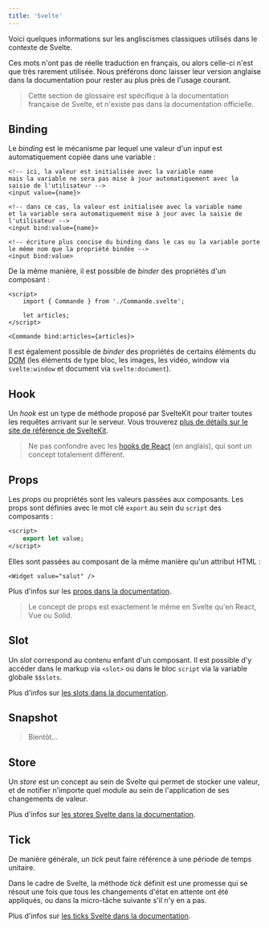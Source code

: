 ```yaml
---
title: 'Svelte'
---
```


Voici quelques informations sur les angliscismes classiques utilisés dans le contexte de Svelte.

Ces mots n'ont pas de réelle traduction en français, ou alors celle-ci n'est que très rarement utilisée. Nous préférons donc laisser leur version anglaise dans la documentation pour rester au plus près de l'usage courant.

> Cette section de glossaire est spécifique à la documentation française de Svelte, et n'existe pas dans la documentation officielle.

## Binding

Le _binding_ est le mécanisme par lequel une valeur d'un input est automatiquement copiée dans une variable :

```svelte
<!-- ici, la valeur est initialisée avec la variable name
mais la variable ne sera pas mise à jour automatiquement avec la saisie de l'utilisateur -->
<input value={name}>

<!-- dans ce cas, la valeur est initialisée avec la variable name
et la variable sera automatiquement mise à jour avec la saisie de l'utilisateur -->
<input bind:value={name}>

<!-- écriture plus concise du binding dans le cas ou la variable porte le même nom que la propriété bindée -->
<input bind:value>
```

De la même manière, il est possible de _binder_ des propriétés d'un composant :

```svelte
<script>
    import { Commande } from './Commande.svelte';

    let articles;
</script>

<Commande bind:articles={articles}>
```

Il est également possible de _binder_ des propriétés de certains éléments du <span class='vo'>[DOM](/docs/web#dom)</span> (les éléments de type bloc, les images, les vidéo, window via `svelte:window` et document via `svelte:document`).

## Hook

Un _hook_ est un type de méthode proposé par SvelteKit pour traiter toutes les requêtes arrivant sur le serveur. Vous trouverez [plus de détails sur le site de référence de SvelteKit](PUBLIC_KIT_SITE_URL/docs/hooks).

> Ne pas confondre avec les [hooks de React](https://react.dev/reference/react) (en anglais), qui sont un concept totalement différent.

## Props

Les _props_ ou propriétés sont les valeurs passées aux composants. Les props sont définies avec le mot clé `export` au sein du `script` des composants :

```sv
<script>
    export let value;
</script>
```

Elles sont passées au composant de la même manière qu'un attribut HTML :

```svelte
<Widget value="salut" />
```

Plus d'infos sur les [props dans la documentation](/docs/basic-markup#attributs-et-props).

> Le concept de props est exactement le même en Svelte qu'en React, Vue ou Solid.

## Slot

Un _slot_ correspond au contenu enfant d'un composant. Il est possible d'y accéder dans le markup via `<slot>` ou dans le bloc `script` via la variable globale `$$slots`.

Plus d'infos sur [les slots dans la documentation](/docs/special-elements#slot).

## Snapshot

> Bientôt...

## Store

Un _store_ est un concept au sein de Svelte qui permet de stocker une valeur, et de notifier n'importe quel module au sein de l'application de ses changements de valeur.

Plus d'infos sur [les stores Svelte dans la documentation](/docs/svelte-store).

## Tick

De manière générale, un _tick_ peut faire référence à une période de temps unitaire.

Dans le cadre de Svelte, la méthode _tick_ définit est une promesse qui se résout une fois que tous les changements d'état en attente ont été appliqués, ou dans la micro-tâche suivante s'il n'y en a pas.

Plus d'infos sur [les ticks Svelte dans la documentation](/docs/svelte#tick).
